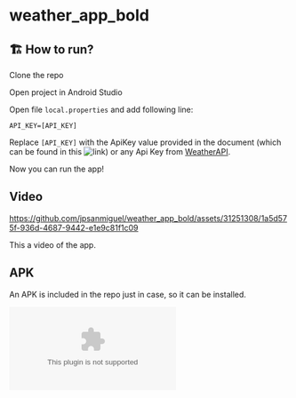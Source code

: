 # weather_app_bold

## 🏗️ How to run?

Clone the repo

Open project in Android Studio

Open file `local.properties` and add following line:

```
API_KEY=[API_KEY]
```
Replace `[API_KEY]` with the ApiKey value provided in the document (which can be found in this ![link](https://drive.google.com/file/d/1UCPpebGZG2fjKYqSnJ-RfZ6jxambsiTf/view?usp=sharing)) or any Api Key from [WeatherAPI](https://www.weatherapi.com/).

Now you can run the app!

## Video

https://github.com/jpsanmiguel/weather_app_bold/assets/31251308/1a5d575f-936d-4687-9442-e1e9c81f1c09

This a video of the app.

## APK

An APK is included in the repo just in case, so it can be installed. 

![APK](https://github.com/jpsanmiguel/weather_app_bold/blob/main/APK/app-debug.apk)
